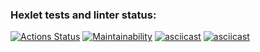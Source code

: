 ### Hexlet tests and linter status:
[![Actions Status](https://github.com/amairot/frontend-project-44/workflows/hexlet-check/badge.svg)](https://github.com/amairot/frontend-project-44/actions)
[![Maintainability](https://api.codeclimate.com/v1/badges/5c32c5fa233532d3614a/maintainability)](https://codeclimate.com/github/amairot/frontend-project-44/maintainability)
[![asciicast](https://asciinema.org/a/6jnOmnVDr9D7DH6QcVRHmeFOP.svg)](https://asciinema.org/a/6jnOmnVDr9D7DH6QcVRHmeFOP)
[![asciicast](https://asciinema.org/a/m5NmBzSqHdfJkJokobRq31AVz.svg)](https://asciinema.org/a/m5NmBzSqHdfJkJokobRq31AVz)